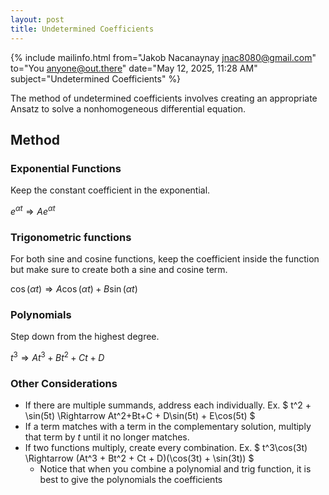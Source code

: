 ```yaml
---
layout: post
title: Undetermined Coefficients
---
```


{% include mailinfo.html from="Jakob Nacanaynay <jnac8080@gmail.com>" to="You <anyone@out.there>" date="May 12, 2025, 11:28 AM" subject="Undetermined Coefficients" %}

The method of undetermined coefficients involves creating an appropriate Ansatz to solve a nonhomogeneous differential equation.

## Method

### Exponential Functions

Keep the constant coefficient in the exponential.

$e^{\alpha t} \Rightarrow Ae^{\alpha t}$

### Trigonometric functions

For both sine and cosine functions, keep the coefficient inside the function but make sure to create both a sine and cosine term.

$\cos(\alpha t) \Rightarrow A\cos(\alpha t) + B\sin(\alpha t)$

### Polynomials

Step down from the highest degree.

$t^3 \Rightarrow At^3 + Bt^2 + Ct + D$

### Other Considerations

- If there are multiple summands, address each individually. Ex. $ t^2 + \sin(5t) \Rightarrow At^2+Bt+C + D\sin(5t) + E\cos(5t) $
- If a term matches with a term in the complementary solution, multiply that term by $t$ until it no longer matches.
- If two functions multiply, create every combination. Ex. $ t^3\cos(3t) \Rightarrow (At^3 + Bt^2 + Ct + D)(\cos(3t) + \sin(3t)) $
  - Notice that when you combine a polynomial and trig function, it is best to give the polynomials the coefficients
